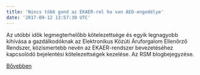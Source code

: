 ```yaml
---
title: 'Nincs több gond az EKAER-rel ha van AEO-engedélye'
date: '2017-09-12 13:57:30 UTC'
---
```


Az utóbbi idők legmegterhelőbb kötelezettsége és egyik legnagyobb kihívása a gazdálkodóknak az Elektronikus Közúti Áruforgalom Ellenőrző Rendszer, közismertebb nevén az EKAER-rendszer bevezetéséhez kapcsolódó bejelentési kötelezettségek kezelése. Az RSM blogbejegyzése.


[Bővebben](http://ift.tt/2wn4V29)
